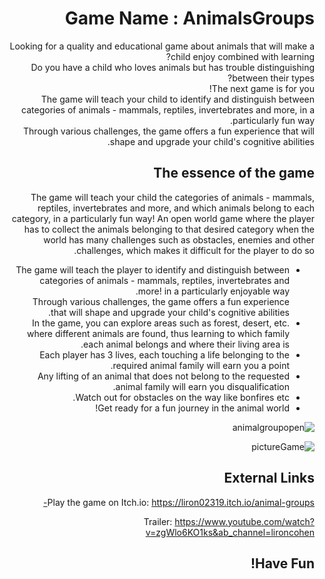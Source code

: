 
<div dir='rtl' lang='he'>

# Game Name : AnimalsGroups

Looking for a quality and educational game about animals that will make a child enjoy combined with learning? \
Do you have a child who loves animals but has trouble distinguishing between their types? \
The next game is for you! \
The game will teach your child to identify and distinguish between categories of animals - mammals, reptiles, invertebrates and more, in a particularly fun way. \
Through various challenges, the game offers a fun experience that will shape and upgrade your child's cognitive abilities.
 

## The essence of the game

The game will teach your child the categories of animals - mammals, reptiles, invertebrates and more, and which animals belong to each category, in a particularly fun way!
An open world game where the player has to collect the animals belonging to that desired category when the world has many challenges such as obstacles, enemies and other challenges, which makes it difficult for the player to do so.

* The game will teach the player to identify and distinguish between categories of animals - mammals, reptiles, invertebrates and more! in a particularly enjoyable way. \
Through various challenges, the game offers a fun experience that will shape and upgrade your child's cognitive abilities.
* In the game, you can explore areas such as forest, desert, etc. where different animals are found, thus learning to which family each animal belongs and where their living area is.
* Each player has 3 lives, each touching a life belonging to the required animal family will earn you a point.
* Any lifting of an animal that does not belong to the requested animal family will earn you disqualification.
* Watch out for obstacles on the way like bonfires etc.
* Get ready for a fun journey in the animal world!



![animalgroupopen](https://github.com/L-DevelopGame/AnimalsGroup/assets/57791415/a2fc2ec9-6a13-4070-a313-cb58403d9aca)


![pictureGame](https://github.com/L-DevelopGame/AnimalsGroup/assets/57791415/b13edda5-433b-44d6-86b3-12926e614471)



## External Links

Play the game on Itch.io:
https://liron02319.itch.io/animal-groups-

Trailer:
https://www.youtube.com/watch?v=zgWlo6KO1ks&ab_channel=lironcohen


## **Have Fun!**




</div>
